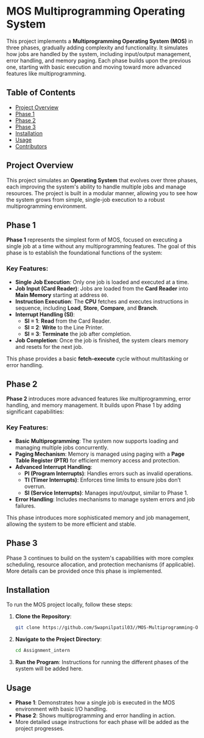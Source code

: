 # MOS Multiprogramming Operating System

This project implements a **Multiprogramming Operating System (MOS)** in three phases, gradually adding complexity and functionality. It simulates how jobs are handled by the system, including input/output management, error handling, and memory paging. Each phase builds upon the previous one, starting with basic execution and moving toward more advanced features like multiprogramming.

## Table of Contents
- [Project Overview](#project-overview)
- [Phase 1](#phase-1)
- [Phase 2](#phase-2)
- [Phase 3](#phase-3)
- [Installation](#installation)
- [Usage](#usage)
- [Contributors](#contributors)

## Project Overview

This project simulates an **Operating System** that evolves over three phases, each improving the system's ability to handle multiple jobs and manage resources. The project is built in a modular manner, allowing you to see how the system grows from simple, single-job execution to a robust multiprogramming environment.

## Phase 1

**Phase 1** represents the simplest form of MOS, focused on executing a single job at a time without any multiprogramming features. The goal of this phase is to establish the foundational functions of the system:

### Key Features:
- **Single Job Execution**: Only one job is loaded and executed at a time.
- **Job Input (Card Reader)**: Jobs are loaded from the **Card Reader** into **Main Memory** starting at address `00`.
- **Instruction Execution**: The **CPU** fetches and executes instructions in sequence, including **Load**, **Store**, **Compare**, and **Branch**.
- **Interrupt Handling (SI)**:
  - **SI = 1**: **Read** from the Card Reader.
  - **SI = 2**: **Write** to the Line Printer.
  - **SI = 3**: **Terminate** the job after completion.
- **Job Completion**: Once the job is finished, the system clears memory and resets for the next job.

This phase provides a basic **fetch-execute** cycle without multitasking or error handling.

## Phase 2

**Phase 2** introduces more advanced features like multiprogramming, error handling, and memory management. It builds upon Phase 1 by adding significant capabilities:

### Key Features:
- **Basic Multiprogramming**: The system now supports loading and managing multiple jobs concurrently.
- **Paging Mechanism**: Memory is managed using paging with a **Page Table Register (PTR)** for efficient memory access and protection.
- **Advanced Interrupt Handling**:
  - **PI (Program Interrupts)**: Handles errors such as invalid operations.
  - **TI (Timer Interrupts)**: Enforces time limits to ensure jobs don’t overrun.
  - **SI (Service Interrupts)**: Manages input/output, similar to Phase 1.
- **Error Handling**: Includes mechanisms to manage system errors and job failures.

This phase introduces more sophisticated memory and job management, allowing the system to be more efficient and stable.

## Phase 3

Phase 3 continues to build on the system's capabilities with more complex scheduling, resource allocation, and protection mechanisms (if applicable). More details can be provided once this phase is implemented.

## Installation

To run the MOS project locally, follow these steps:

1. **Clone the Repository**:
    ```bash
    git clone https://github.com/Swapnilpatil03//MOS-Multiprogramming-Operating-System-
    ```

2. **Navigate to the Project Directory**:
    ```bash
    cd Assignment_intern
    ```

3. **Run the Program**:
    Instructions for running the different phases of the system will be added here.

## Usage

- **Phase 1**: Demonstrates how a single job is executed in the MOS environment with basic I/O handling.
- **Phase 2**: Shows multiprogramming and error handling in action.
- More detailed usage instructions for each phase will be added as the project progresses.



